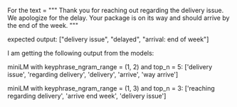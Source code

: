 For the text = """
Thank you for reaching out regarding the delivery issue. We apologize for the delay.
Your package is on its way and should arrive by the end of the week.
"""

expected output: ["delivery issue", "delayed", "arrival: end of week"]


I am getting the following output from the models:

miniLM with keyphrase_ngram_range = (1, 2) and top_n = 5: ['delivery issue', 'regarding delivery', 'delivery', 'arrive', 'way arrive']

miniLM with keyphrase_ngram_range = (1, 3) and top_n = 3: ['reaching regarding delivery', 'arrive end week', 'delivery issue']  



